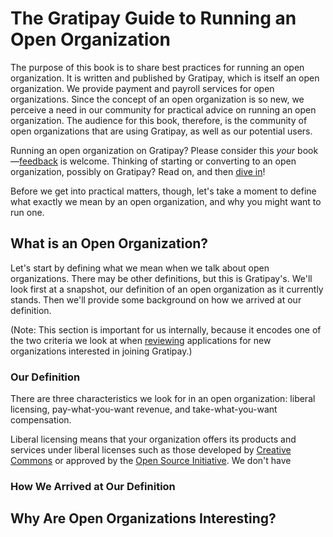 # The Gratipay Guide to Running an Open Organization

The purpose of this book is to share best practices for running an open organization. It is written and published by Gratipay, which is itself an open organization. We provide payment and payroll services for open organizations. Since the concept of an open organization is so new, we perceive a need in our community for practical advice on running an open organization. The audience for this book, therefore, is the community of open organizations that are using Gratipay, as well as our potential users.

Running an open organization on Gratipay? Please consider this *your* book—[feedback](https://github.com/gratipay/guide/issues/new) is welcome. Thinking of starting or converting to an open organization, possibly on Gratipay? Read on, and then [dive in](https://gratipay.com/new)!

Before we get into practical matters, though, let's take a moment to define what exactly we mean by an open organization, and why you might want to run one.

## What is an Open Organization?

Let's start by defining what we mean when we talk about open organizations. There may be other definitions, but this is Gratipay's. We'll look first at a snapshot, our definition of an open organization as it currently stands. Then we'll provide some background on how we arrived at our definition.

(Note: This section is important for us internally, because it encodes one of the two criteria we look at when [reviewing](http://inside.gratipay.com/howto/review-teams) applications for new organizations interested in joining Gratipay.)

### Our Definition

There are three characteristics we look for in an open organization: liberal licensing, pay-what-you-want revenue, and take-what-you-want compensation.

Liberal licensing means that your organization offers its products and services under liberal licenses such as those developed by [Creative Commons](https://creativecommons.org/) or approved by the [Open Source Initiative](https://opensource.org/). We don't have 

### How We Arrived at Our Definition


## Why Are Open Organizations Interesting?